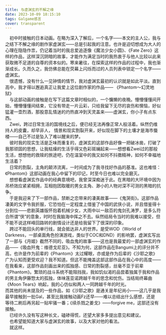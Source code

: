 ```yaml
---
title: 与虚渊玄的不解之缘
date: 2023-10-09 18:15:10
tags: Galgame感言
cover: transparent
---
```


&ensp;&ensp;初中时接触的日本动画。在略为深入了解后，一个名字——本文的主人公，我与之结下不解之缘的剧作家虚渊玄——总是引起我的注意。也许是迫切想成为大人的心理在隐隐作祟，仍记着当时的我总爱追逐像《魔法少女小圆》、《Fate Zero》这样的作品，这样深沉阴暗的故事，才能作为满足当时的我热衷于与他人比较以此来获取微不足道的自尊的资本似的。寒来暑往，在探索这样的作品的过程中，我也渐渐成长。久而久之，我仿佛总能在荧幕上闪烁而过的人员列表中锁定一个名字——虚渊玄。  
&ensp;&ensp;很遗憾，没有什么一见钟情的情节，我对虚渊玄最初的认识就是如此平淡。直到高中，我才得以邂逅真正让我爱上这位剧作家的作品——
《Phantom～幻灵地狱》  
&ensp;&ensp;与这部动画的接触是在写下这篇文章时相似的，一个慵懒的夜晚。懵懵懂懂间开始，懵懵懂懂间结束，它没有带走一片云彩，只给我留下无尽的哀伤和懊恼，好似猛灌一壶烈酒，那股意乱情迷的灼热直冲到天灵盖来——虚渊玄，你小子有点东西。  
&ensp;&ensp;Zwei，跨过日常生活的国境线之后，便已经无法再像正常人般活着。纵然仍维持人的皮囊，却早非人， 情景和现实割裂开来，好似现在脚下的土壤才是海市蜃楼——自己不过是坠入了难以醒来的梦。  
&ensp;&ensp;彼时我的现实生活是乏味而重复的，虚渊玄的这部作品好像一把破冰凿，打破了我那顽固的思想，让我枯燥的生活乎得又色彩斑斓起来——想想看Zwei过的那般生活，想想他的救赎的旅途吧，仍在温室中的我又如何不抖擞精神，如何不幸福地生活着？  
&ensp;&ensp;日常的割裂，主角的颠沛流离，一时间成为了我寻找好作品的基准。这也难怪：《Phantom》这部动画在我心中留下的印记，时至今日也难以完全磨灭。  
&ensp;&ensp;想想看虚渊玄作品中的经典意境吧，我曾深深痴迷于此。在黑暗的大环境中因为吊桥效应紧紧相拥，互相抱团取暖的男女主角、渺小的人物对深不可测的黑暗的抗争。  
&ensp;&ensp;于是我迎来了下一部作品，禁断之恋带来的凄美故事——《鬼哭街》。这部作品凄美的文字令我折服，它恐怕在一定程度上借鉴了中国的武侠小说，并且借鉴得十分到位——悲剧英雄版怀抱着机械少女，大雨中以一敌百的鬼剑孔涛罗，是多么符合所谓“侠”的意象，时时在我脑海中挥之不去。纵然结局令当时的我难以接受，但不能不说这样峰回路转的剧情设计还是给我留下了很深的印象。  
&ensp;&ensp;跨过不能回头的单行线，就会抵达非人的世界。是受WOD（World of Darkness，一部桌面角色扮演游戏，类似于COC和DND）的影响罢，虚渊玄写出了一部与《月姬》截然不同的，吸血鬼的故事——这也是我最爱的一部虚渊玄的作品——《吸血歼鬼：维德戈尼亚》。不知为何，这部作品在Bangumi上的评分并不高，也许是作为前辈的《Phantom》太过耀眼，亦或是作为后辈的《沙耶之歌》广为认知而更受欢迎？我不知道。但这不能掩盖这部这部作品在我心中的高度——在我看来，这部作品刻画出来的孤独感、日常的割裂感，丝毫不亚于前辈《Phantom》。繁琐的战斗系统不能阻挡我，我如饥似渴的品尝着独属于我和作品的男主角伊藤惣太的孤独，体味莲亚诺跨越千年的思念和忧伤。当结局终幕曲《Moon Tears》响起，我的心仿似和两人一同跨越千年的时光。  
而其他的尚未提及的一些作品，如《沙耶之歌》是通关是年纪尚小——这几乎是我最早接触到一批Gal，甚至比我接触动画Fz还早——难以总结出什么感想，还是&ensp;&ensp;等待二刷后再另起一贴牢骚一番；《续杀戮之姜戈》——forgive me，这部还没有接触。  
&ensp;&ensp;已经许久没有写这种长文，磕碜得慌，还望大家多多提出意见和建议。  
&ensp;&ensp;也希望能知道大家与虚渊玄的故事，以及大家对他的看法。  
&ensp;&ensp;就这样。  